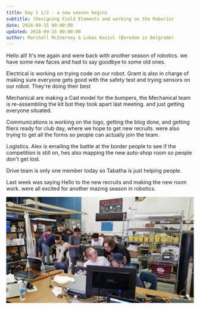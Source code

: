 ```yaml
---
title: Day 1 1/2 - a new season begins
subtitle: (Designing Field Elements and working on the Roborio)
date: 2018-09-15 00:00:00
updated: 2018-09-15 00:00:00
author: Marshall McInerney & Lukas Koziol (Boredom in Belgrade)
---
```


Hello all! It's me again and were back with another season of robotics. we have some new faces and had to say goodbye to some old ones.

Electrical is working on trying code on our robot. Grant is also in charge of making sure everyone gets good with the safety test and trying sensors on our robot.
They're doing their best

Mechanical are making a Cad model for the bumpers, the Mechanical team is re-assembling the kit bot they took apart last meeting.
and just getting everyone situated.

Communications is working on the logo, getting the blog done, and getting fliers ready for club day, where we hope to get new recruits.
were also trying to get all the forms so people can actually join the team.

Logistics. Alex is emailing the battle at the border people to see if the competition is still on, hes also mapping the new auto-shop room so people don't get lost.

Drive team is only one member today so Tabatha is just helping people.

Last week was saying Hello to the new recruits and making the new room work. were all excited for another mazing season in robotics.

![New Crib](src/images/20180915/newdigs.jpg)
